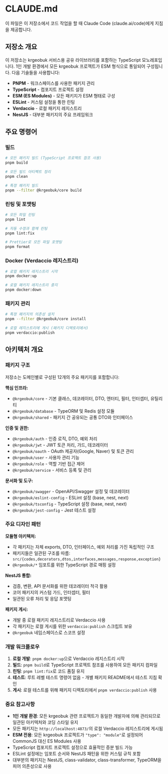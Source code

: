 # CLAUDE.md

이 파일은 이 저장소에서 코드 작업을 할 때 Claude Code (claude.ai/code)에게 지침을 제공합니다.

## 저장소 개요

이 저장소는 krgeobuk 서비스용 공유 라이브러리를 포함하는 TypeScript 모노레포입니다. 1인 개발 환경에서 모든 krgeobuk 프로젝트가 ESM 형식으로 통일되어 구성됩니다. 다음 기술들을 사용합니다:
- **PNPM** - 워크스페이스를 사용한 패키지 관리
- **TypeScript** - 컴포지트 프로젝트 설정
- **ESM (ES Modules)** - 모든 패키지가 ESM 형태로 구성
- **ESLint** - 커스텀 설정을 통한 린팅
- **Verdaccio** - 로컬 패키지 레지스트리
- **NestJS** - 대부분 패키지의 주요 프레임워크

## 주요 명령어

### 빌드
```bash
# 모든 패키지 빌드 (TypeScript 프로젝트 참조 사용)
pnpm build

# 모든 빌드 아티팩트 정리
pnpm clean

# 특정 패키지 빌드
pnpm --filter @krgeobuk/core build
```

### 린팅 및 포맷팅
```bash
# 모든 파일 린팅
pnpm lint

# 자동 수정과 함께 린팅
pnpm lint:fix

# Prettier로 모든 파일 포맷팅
pnpm format
```

### Docker (Verdaccio 레지스트리)
```bash
# 로컬 패키지 레지스트리 시작
pnpm docker:up

# 로컬 패키지 레지스트리 중지
pnpm docker:down
```

### 패키지 관리
```bash
# 특정 패키지의 의존성 설치
pnpm --filter @krgeobuk/core install

# 로컬 레지스트리에 게시 (패키지 디렉토리에서)
pnpm verdaccio:publish
```

## 아키텍처 개요

### 패키지 구조
저장소는 도메인별로 구성된 12개의 주요 패키지를 포함합니다:

**핵심 인프라:**
- `@krgeobuk/core` - 기본 클래스, 데코레이터, DTO, 엔터티, 필터, 인터셉터, 유틸리티
- `@krgeobuk/database` - TypeORM 및 Redis 설정 모듈
- `@krgeobuk/shared` - 패키지 간 공유되는 공통 DTO와 인터페이스

**인증 및 권한:**
- `@krgeobuk/auth` - 인증 로직, DTO, 예외 처리
- `@krgeobuk/jwt` - JWT 토큰 처리, 가드, 데코레이터
- `@krgeobuk/oauth` - OAuth 제공자(Google, Naver) 및 토큰 관리
- `@krgeobuk/user` - 사용자 관리 기능
- `@krgeobuk/role` - 역할 기반 접근 제어
- `@krgeobuk/service` - 서비스 등록 및 관리

**문서화 및 도구:**
- `@krgeobuk/swagger` - OpenAPI/Swagger 설정 및 데코레이터
- `@krgeobuk/eslint-config` - ESLint 설정 (base, nest, next)
- `@krgeobuk/tsconfig` - TypeScript 설정 (base, nest, next)
- `@krgeobuk/jest-config` - Jest 테스트 설정

### 주요 디자인 패턴

**모듈형 아키텍처:**
- 각 패키지는 자체 exports, DTO, 인터페이스, 예외 처리를 가진 독립적인 구조
- 패키지들은 일관된 구조를 따름: `src/{codes,decorators,dtos,interfaces,messages,response,exception}`
- `@krgeobuk/*` 임포트를 위한 TypeScript 경로 매핑 설정

**NestJS 통합:**
- 검증, 변환, API 문서화를 위한 데코레이터 적극 활용
- 코어 패키지의 커스텀 가드, 인터셉터, 필터
- 일관된 오류 처리 및 응답 포맷팅

**패키지 게시:**
- 개발 중 로컬 패키지 레지스트리로 Verdaccio 사용
- 각 패키지는 로컬 게시를 위한 `verdaccio:publish` 스크립트 보유
- `@krgeobuk` 네임스페이스로 스코프 설정

### 개발 워크플로우

1. **로컬 개발**: `pnpm docker:up`으로 Verdaccio 레지스트리 시작
2. **빌드**: `pnpm build`로 TypeScript 프로젝트 참조를 사용하여 모든 패키지 컴파일
3. **린팅**: `pnpm lint:fix`로 코드 품질 유지
4. **테스트**: 루트 레벨 테스트 명령어 없음 - 개별 패키지 README에서 테스트 지침 확인
5. **게시**: 로컬 테스트를 위해 패키지 디렉토리에서 `pnpm verdaccio:publish` 사용

### 중요 참고사항

- **1인 개발 환경**: 모든 krgeobuk 관련 프로젝트가 동일한 개발자에 의해 관리되므로 일관된 아키텍처와 코딩 스타일 유지
- 모든 패키지는 `http://localhost:4873/`의 로컬 Verdaccio 레지스트리에 게시됨
- **ESM 전용**: 모든 krgeobuk 프로젝트가 `"type": "module"`로 설정되어 CommonJS 대신 ES Modules 사용
- TypeScript 컴포지트 프로젝트 설정으로 효율적인 증분 빌드 가능
- ESLint 설정에는 임포트 순서와 NestJS 패턴을 위한 커스텀 규칙 포함
- 대부분의 패키지는 NestJS, class-validator, class-transformer, TypeORM을 피어 의존성으로 사용